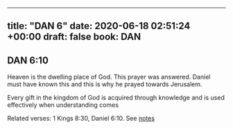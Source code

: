 
---
title: "DAN 6"
date: 2020-06-18 02:51:24 +00:00
draft: false
book: DAN
---

## DAN 6:10

Heaven is the dwelling place of God. This prayer was answered. Daniel must have known this and this is why he prayed towards Jerusalem.

Every gift in the kingdom of God is acquired through knowledge and is used effectively when understanding comes

Related verses: 1 Kings 8:30, Daniel 6:10. See [notes](https://my.bible.com/notes/3454367410567242032)

